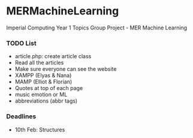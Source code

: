 # MERMachineLearning
Imperial Computing Year 1 Topics Group Project - MER Machine Learning

### TODO List
 - article.php: create article class
 - Read all the articles
 - Make sure everyone can see the website
  - XAMPP (Elyas &amp; Nana)
  - MAMP (Elliot &amp; Florian)
 - Quotes at top of each page
  - music emotion or ML
 - abbreviations (abbr tags)
### Deadlines
 - 10th Feb: Structures
